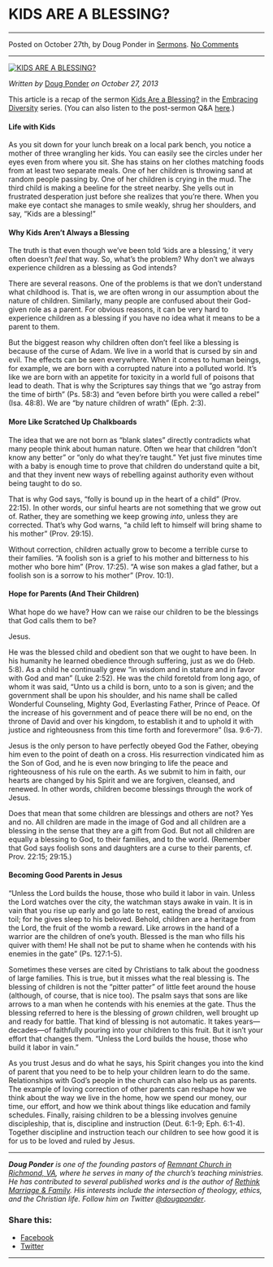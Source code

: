 KIDS ARE A BLESSING?
====================

* * *

Posted on October 27th, by Doug Ponder in [Sermons](http://www.remnantresource.org/category/sermons/). [No Comments](http://www.remnantresource.org/kids-are-a-blessing/#respond)

* * *

[![KIDS ARE A BLESSING?](http://www.remnantresource.org/wp-content/uploads/2013/11/Kids_are_a_Blessing.gif)](http://www.remnantresource.org/wp-content/uploads/2013/11/Kids_are_a_Blessing.gif)  

_Written by_ [Doug Ponder](http://www.remnantresource.org/author/doug-ponder/ "Posts by Doug Ponder") _on October 27, 2013_

This article is a recap of the sermon [Kids Are a Blessing?](http://www.remnantrichmond.org/sermon/kids-are-a-blessing/) in the [Embracing Diversity](http://www.remnantrichmond.org/embracing-diversity/) series. (You can also listen to the post-sermon Q&A [here](http://www.remnantrichmond.org/sermon/qa-kids-are-a-blessing/).)

#### Life with Kids

As you sit down for your lunch break on a local park bench, you notice a mother of three wrangling her kids. You can easily see the circles under her eyes even from where you sit. She has stains on her clothes matching foods from at least two separate meals. One of her children is throwing sand at random people passing by. One of her children is crying in the mud. The third child is making a beeline for the street nearby. She yells out in frustrated desperation just before she realizes that you’re there. When you make eye contact she manages to smile weakly, shrug her shoulders, and say, “Kids are a blessing!”

#### Why Kids Aren’t Always a Blessing

The truth is that even though we’ve been told ‘kids are a blessing,’ it very often doesn’t _feel_ that way. So, what’s the problem? Why don’t we always experience children as a blessing as God intends?

There are several reasons. One of the problems is that we don’t understand what childhood is. That is, we are often wrong in our assumption about the nature of children. Similarly, many people are confused about their God-given role as a parent. For obvious reasons, it can be very hard to experience children as a blessing if you have no idea what it means to be a parent to them.

But the biggest reason why children often don’t feel like a blessing is because of the curse of Adam. We live in a world that is cursed by sin and evil. The effects can be seen everywhere. When it comes to human beings, for example, we are born with a corrupted nature into a polluted world. It’s like we are born with an appetite for toxicity in a world full of poisons that lead to death. That is why the Scriptures say things that we “go astray from the time of birth” (Ps. 58:3) and “even before birth you were called a rebel” (Isa. 48:8). We are “by nature children of wrath” (Eph. 2:3).

#### More Like Scratched Up Chalkboards

The idea that we are not born as “blank slates” directly contradicts what many people think about human nature. Often we hear that children “don’t know any better” or “only do what they’re taught.” Yet just five minutes time with a baby is enough time to prove that children do understand quite a bit, and that they invent new ways of rebelling against authority even without being taught to do so.

That is why God says, “folly is bound up in the heart of a child” (Prov. 22:15). In other words, our sinful hearts are not something that we grow out of. Rather, they are something we keep growing _into_, unless they are corrected. That’s why God warns, “a child left to himself will bring shame to his mother” (Prov. 29:15).

Without correction, children actually grow to become a terrible curse to their families. “A foolish son is a grief to his mother and bitterness to his mother who bore him” (Prov. 17:25). “A wise son makes a glad father, but a foolish son is a sorrow to his mother” (Prov. 10:1).

#### Hope for Parents (And Their Children)

What hope do we have? How can we raise our children to be the blessings that God calls them to be?

Jesus.

He was the blessed child and obedient son that we ought to have been. In his humanity he learned obedience through suffering, just as we do (Heb. 5:8). As a child he continually grew “in wisdom and in stature and in favor with God and man” (Luke 2:52). He was the child foretold from long ago, of whom it was said, “Unto us a child is born, unto to a son is given; and the government shall be upon his shoulder, and his name shall be called Wonderful Counseling, Mighty God, Everlasting Father, Prince of Peace. Of the increase of his government and of peace there will be no end, on the throne of David and over his kingdom, to establish it and to uphold it with justice and righteousness from this time forth and forevermore” (Isa. 9:6-7).

Jesus is the only person to have perfectly obeyed God the Father, obeying him even to the point of death on a cross. His resurrection vindicated him as the Son of God, and he is even now bringing to life the peace and righteousness of his rule on the earth. As we submit to him in faith, our hearts are changed by his Spirit and we are forgiven, cleansed, and renewed. In other words, children become blessings through the work of Jesus.

Does that mean that some children are blessings and others are not? Yes and no. All children are made in the image of God and all children are a blessing in the sense that they are a gift from God. But not all children are equally a blessing to God, to their families, and to the world. (Remember that God says foolish sons and daughters are a curse to their parents, cf. Prov. 22:15; 29:15.)

#### Becoming Good Parents in Jesus

“Unless the Lord builds the house, those who build it labor in vain. Unless the Lord watches over the city, the watchman stays awake in vain. It is in vain that you rise up early and go late to rest, eating the bread of anxious toil; for he gives sleep to his beloved. Behold, children are a heritage from the Lord, the fruit of the womb a reward. Like arrows in the hand of a warrior are the children of one’s youth. Blessed is the man who fills his quiver with them! He shall not be put to shame when he contends with his enemies in the gate” (Ps. 127:1-5).

Sometimes these verses are cited by Christians to talk about the goodness of large families. This is true, but it misses what the real blessing is. The blessing of children is not the “pitter patter” of little feet around the house (although, of course, that is nice too). The psalm says that sons are like arrows to a man when he contends with his enemies at the gate. Thus the blessing referred to here is the blessing of _grown_ children, well brought up and ready for battle. That kind of blessing is not automatic. It takes years—decades—of faithfully pouring into your children to this fruit. But it isn’t your effort that changes them. “Unless the Lord builds the house, those who build it labor in vain.”

As you trust Jesus and do what he says, his Spirit changes you into the kind of parent that you need to be to help your children learn to do the same. Relationships with God’s people in the church can also help us as parents. The example of loving correction of other parents can reshape how we think about the way we live in the home, how we spend our money, our time, our effort, and how we think about things like education and family schedules. Finally, raising children to be a blessing involves genuine discipleship, that is, discipline and instruction (Deut. 6:1-9; Eph. 6:1-4). Together discipline and instruction teach our children to see how good it is for us to be loved and ruled by Jesus.

* * *

_**Doug Ponder** is one of the founding pastors of [Remnant Church in Richmond, VA](http://www.remnantrichmond.org/), where he serves in many of the church’s teaching ministries. He has contributed to several published works and is the author of [Rethink Marriage & Family](http://www.remnantrichmond.org/mediafiles/uploaded/r/0e1604567_rethink-marriage-and-family-ebook.pdf). His interests include the intersection of theology, ethics, and the Christian life. Follow him on Twitter [@dougponder](https://twitter.com/dougponder)_.

### Share this:

*   [Facebook](http://www.remnantresource.org/kids-are-a-blessing/?share=facebook "Click to share on Facebook")
*   [Twitter](http://www.remnantresource.org/kids-are-a-blessing/?share=twitter "Click to share on Twitter")

  

* * *
